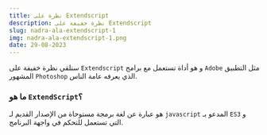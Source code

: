 ```yaml
---
title: نظرة على Extendscript
description: نظرة خفيفة على Extendscript
slug: nadra-ala-extendscript-1
img: nadra-ala-extendscript-1.png
date: 29-08-2023
---
```

سنلقي نظرة خفيفة على `Extendscript` و هو أداة تستعمل مع برامج `Adobe` مثل التطبيق المشهور `Photoshop` الذي يعرفه عامة الناس. 
### ما هو `ExtendScript`؟
هو عبارة عن لغة برمجة مستوحاة من الإصدار القديم لـ `javascript` المدعو بـ `ES3` و التي تستعمل للتحكم في واجهة البرنامج. 